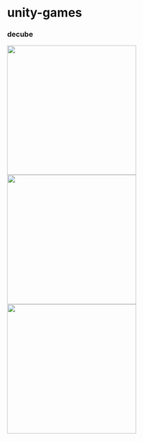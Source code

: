# unity-games

### decube
<img src="https://user-images.githubusercontent.com/118690121/205923473-2f47a87f-7687-4931-8f0d-246c194785bc.jpg" alt="" width="300"/>
<img src="https://user-images.githubusercontent.com/118690121/205924408-483d1f23-a80c-4289-9bde-35fa67b27b0d.jpg" alt="" width="300"/>
<img src="https://user-images.githubusercontent.com/118690121/205924414-76171392-1a11-49b5-be7f-5f343738a77e.jpg" alt="" width="300"/>
